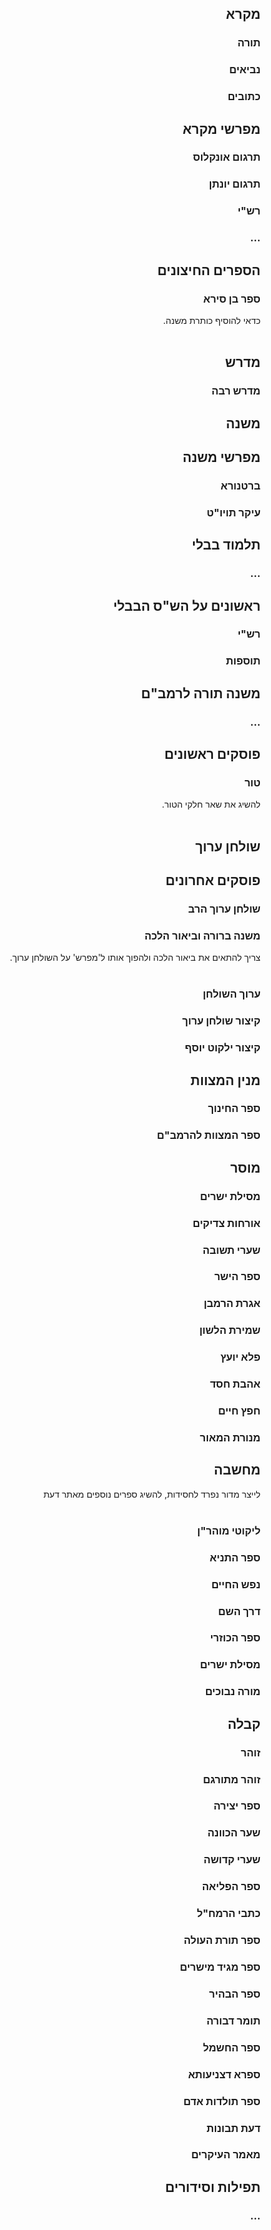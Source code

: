 <div dir='rtl'>

<h2>מקרא</h2>

<h3>תורה</h3>

<h3>נביאים</h3>

<h3>כתובים</h3>

<h2>מפרשי מקרא</h2>

<h3>תרגום אונקלוס</h3>

<h3>תרגום יונתן</h3>

<h3>רש"י</h3>

<h3>...</h3>

<h2>הספרים החיצונים</h2>

<h3>ספר בן סירא</h3>

כדאי להוסיף כותרת משנה.<br>
<br>
<h2>מדרש</h2>

<h3>מדרש רבה</h3>

<h2>משנה</h2>

<h2>מפרשי משנה</h2>

<h3>ברטנורא</h3>

<h3>עיקר תויו"ט</h3>

<h2>תלמוד בבלי</h2>

<h3>...</h3>

<h2>ראשונים על הש"ס הבבלי</h2>

<h3>רש"י</h3>

<h3>תוספות</h3>

<h2>משנה תורה לרמב"ם</h2>

<h3>...</h3>

<h2>פוסקים ראשונים</h2>

<h3>טור</h3>

להשיג את שאר חלקי הטור.<br>
<br>
<h2>שולחן ערוך</h2>

<h2>פוסקים אחרונים</h2>

<h3>שולחן ערוך הרב</h3>

<h3>משנה ברורה וביאור הלכה</h3>

צריך להתאים את ביאור הלכה ולהפוך אותו ל'מפרש' על השולחן ערוך.<br>
<br>
<h3>ערוך השולחן</h3>

<h3>קיצור שולחן ערוך</h3>

<h3>קיצור ילקוט יוסף</h3>

<h2>מנין המצוות</h2>

<h3>ספר החינוך</h3>

<h3>ספר המצוות להרמב"ם</h3>

<h2>מוסר</h2>

<h3>מסילת ישרים</h3>

<h3>אורחות צדיקים</h3>

<h3>שערי תשובה</h3>

<h3>ספר הישר</h3>

<h3>אגרת הרמבן</h3>

<h3>שמירת הלשון</h3>

<h3>פלא יועץ</h3>

<h3>אהבת חסד</h3>

<h3>חפץ חיים</h3>

<h3>מנורת המאור</h3>

<h2>מחשבה</h2>

לייצר מדור נפרד לחסידות, להשיג ספרים נוספים מאתר דעת<br>
<br>
<h3>ליקוטי מוהר"ן</h3>

<h3>ספר התניא</h3>

<h3>נפש החיים</h3>

<h3>דרך השם</h3>

<h3>ספר הכוזרי</h3>

<h3>מסילת ישרים</h3>

<h3>מורה נבוכים</h3>

<h2>קבלה</h2>

<h3>זוהר</h3>

<h3>זוהר מתורגם</h3>

<h3>ספר יצירה</h3>

<h3>שער הכוונה</h3>

<h3>שערי קדושה</h3>

<h3>ספר הפליאה</h3>

<h3>כתבי הרמח"ל</h3>

<h3>ספר תורת העולה</h3>

<h3>ספר מגיד מישרים</h3>

<h3>ספר הבהיר</h3>

<h3>תומר דבורה</h3>

<h3>ספר החשמל</h3>

<h3>ספרא דצניעותא</h3>

<h3>ספר תולדות אדם</h3>

<h3>דעת תבונות</h3>

<h3>מאמר העיקרים</h3>

<h2>תפילות וסידורים</h2>

<h3>...</h3>